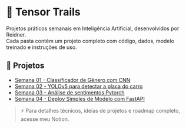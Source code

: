 # 🧭 Tensor Trails

Projetos práticos semanais em Inteligência Artificial, desenvolvidos por Reidner.  
Cada pasta contém um projeto completo com código, dados, modelo treinado e instruções de uso.

## 📂 Projetos

- [Semana 01 - Classificador de Gênero com CNN](https://www.kaggle.com/code/reidnersantos/gender-classification-cnn-image-dataset)
- [Semana 02 - YOLOv5 para detectar a placa do carro](https://www.kaggle.com/code/reidnersantos/yolov5-para-detectar-a-placa-do-carro)
- [Semana 03 - Análise de sentimentos Pytorch](https://www.kaggle.com/code/reidnersantos/an-lise-de-sentimentos-pytorch)
- [Semana 04 - Deploy Simples de Modelo com FastAPI](https://github.com/reidnersousa/Deploy)


> ⚡ Para detalhes técnicos, ideias de projetos e roadmap completo, acesse meu Notion.
